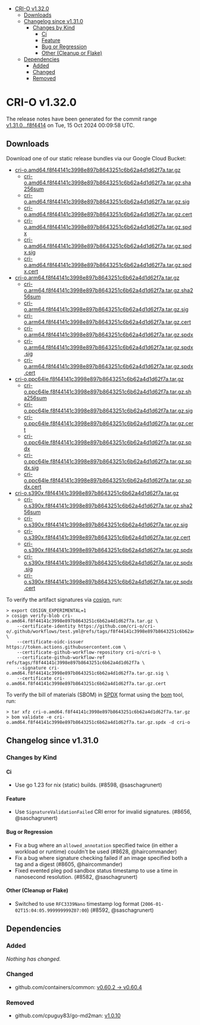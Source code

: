 - [CRI-O v1.32.0](#cri-o-v1320)
  - [Downloads](#downloads)
  - [Changelog since v1.31.0](#changelog-since-v1310)
    - [Changes by Kind](#changes-by-kind)
      - [Ci](#ci)
      - [Feature](#feature)
      - [Bug or Regression](#bug-or-regression)
      - [Other (Cleanup or Flake)](#other-cleanup-or-flake)
  - [Dependencies](#dependencies)
    - [Added](#added)
    - [Changed](#changed)
    - [Removed](#removed)

# CRI-O v1.32.0

The release notes have been generated for the commit range
[v1.31.0...f8f4414](https://github.com/cri-o/cri-o/compare/v1.31.0...v1.32.0) on Tue, 15 Oct 2024 00:09:58 UTC.

## Downloads

Download one of our static release bundles via our Google Cloud Bucket:

- [cri-o.amd64.f8f44141c3998e897b8643251c6b62a4d1d62f7a.tar.gz](https://storage.googleapis.com/cri-o/artifacts/cri-o.amd64.f8f44141c3998e897b8643251c6b62a4d1d62f7a.tar.gz)
  - [cri-o.amd64.f8f44141c3998e897b8643251c6b62a4d1d62f7a.tar.gz.sha256sum](https://storage.googleapis.com/cri-o/artifacts/cri-o.amd64.f8f44141c3998e897b8643251c6b62a4d1d62f7a.tar.gz.sha256sum)
  - [cri-o.amd64.f8f44141c3998e897b8643251c6b62a4d1d62f7a.tar.gz.sig](https://storage.googleapis.com/cri-o/artifacts/cri-o.amd64.f8f44141c3998e897b8643251c6b62a4d1d62f7a.tar.gz.sig)
  - [cri-o.amd64.f8f44141c3998e897b8643251c6b62a4d1d62f7a.tar.gz.cert](https://storage.googleapis.com/cri-o/artifacts/cri-o.amd64.f8f44141c3998e897b8643251c6b62a4d1d62f7a.tar.gz.cert)
  - [cri-o.amd64.f8f44141c3998e897b8643251c6b62a4d1d62f7a.tar.gz.spdx](https://storage.googleapis.com/cri-o/artifacts/cri-o.amd64.f8f44141c3998e897b8643251c6b62a4d1d62f7a.tar.gz.spdx)
  - [cri-o.amd64.f8f44141c3998e897b8643251c6b62a4d1d62f7a.tar.gz.spdx.sig](https://storage.googleapis.com/cri-o/artifacts/cri-o.amd64.f8f44141c3998e897b8643251c6b62a4d1d62f7a.tar.gz.spdx.sig)
  - [cri-o.amd64.f8f44141c3998e897b8643251c6b62a4d1d62f7a.tar.gz.spdx.cert](https://storage.googleapis.com/cri-o/artifacts/cri-o.amd64.f8f44141c3998e897b8643251c6b62a4d1d62f7a.tar.gz.spdx.cert)
- [cri-o.arm64.f8f44141c3998e897b8643251c6b62a4d1d62f7a.tar.gz](https://storage.googleapis.com/cri-o/artifacts/cri-o.arm64.f8f44141c3998e897b8643251c6b62a4d1d62f7a.tar.gz)
  - [cri-o.arm64.f8f44141c3998e897b8643251c6b62a4d1d62f7a.tar.gz.sha256sum](https://storage.googleapis.com/cri-o/artifacts/cri-o.arm64.f8f44141c3998e897b8643251c6b62a4d1d62f7a.tar.gz.sha256sum)
  - [cri-o.arm64.f8f44141c3998e897b8643251c6b62a4d1d62f7a.tar.gz.sig](https://storage.googleapis.com/cri-o/artifacts/cri-o.arm64.f8f44141c3998e897b8643251c6b62a4d1d62f7a.tar.gz.sig)
  - [cri-o.arm64.f8f44141c3998e897b8643251c6b62a4d1d62f7a.tar.gz.cert](https://storage.googleapis.com/cri-o/artifacts/cri-o.arm64.f8f44141c3998e897b8643251c6b62a4d1d62f7a.tar.gz.cert)
  - [cri-o.arm64.f8f44141c3998e897b8643251c6b62a4d1d62f7a.tar.gz.spdx](https://storage.googleapis.com/cri-o/artifacts/cri-o.arm64.f8f44141c3998e897b8643251c6b62a4d1d62f7a.tar.gz.spdx)
  - [cri-o.arm64.f8f44141c3998e897b8643251c6b62a4d1d62f7a.tar.gz.spdx.sig](https://storage.googleapis.com/cri-o/artifacts/cri-o.arm64.f8f44141c3998e897b8643251c6b62a4d1d62f7a.tar.gz.spdx.sig)
  - [cri-o.arm64.f8f44141c3998e897b8643251c6b62a4d1d62f7a.tar.gz.spdx.cert](https://storage.googleapis.com/cri-o/artifacts/cri-o.arm64.f8f44141c3998e897b8643251c6b62a4d1d62f7a.tar.gz.spdx.cert)
- [cri-o.ppc64le.f8f44141c3998e897b8643251c6b62a4d1d62f7a.tar.gz](https://storage.googleapis.com/cri-o/artifacts/cri-o.ppc64le.f8f44141c3998e897b8643251c6b62a4d1d62f7a.tar.gz)
  - [cri-o.ppc64le.f8f44141c3998e897b8643251c6b62a4d1d62f7a.tar.gz.sha256sum](https://storage.googleapis.com/cri-o/artifacts/cri-o.ppc64le.f8f44141c3998e897b8643251c6b62a4d1d62f7a.tar.gz.sha256sum)
  - [cri-o.ppc64le.f8f44141c3998e897b8643251c6b62a4d1d62f7a.tar.gz.sig](https://storage.googleapis.com/cri-o/artifacts/cri-o.ppc64le.f8f44141c3998e897b8643251c6b62a4d1d62f7a.tar.gz.sig)
  - [cri-o.ppc64le.f8f44141c3998e897b8643251c6b62a4d1d62f7a.tar.gz.cert](https://storage.googleapis.com/cri-o/artifacts/cri-o.ppc64le.f8f44141c3998e897b8643251c6b62a4d1d62f7a.tar.gz.cert)
  - [cri-o.ppc64le.f8f44141c3998e897b8643251c6b62a4d1d62f7a.tar.gz.spdx](https://storage.googleapis.com/cri-o/artifacts/cri-o.ppc64le.f8f44141c3998e897b8643251c6b62a4d1d62f7a.tar.gz.spdx)
  - [cri-o.ppc64le.f8f44141c3998e897b8643251c6b62a4d1d62f7a.tar.gz.spdx.sig](https://storage.googleapis.com/cri-o/artifacts/cri-o.ppc64le.f8f44141c3998e897b8643251c6b62a4d1d62f7a.tar.gz.spdx.sig)
  - [cri-o.ppc64le.f8f44141c3998e897b8643251c6b62a4d1d62f7a.tar.gz.spdx.cert](https://storage.googleapis.com/cri-o/artifacts/cri-o.ppc64le.f8f44141c3998e897b8643251c6b62a4d1d62f7a.tar.gz.spdx.cert)
- [cri-o.s390x.f8f44141c3998e897b8643251c6b62a4d1d62f7a.tar.gz](https://storage.googleapis.com/cri-o/artifacts/cri-o.s390x.f8f44141c3998e897b8643251c6b62a4d1d62f7a.tar.gz)
  - [cri-o.s390x.f8f44141c3998e897b8643251c6b62a4d1d62f7a.tar.gz.sha256sum](https://storage.googleapis.com/cri-o/artifacts/cri-o.s390x.f8f44141c3998e897b8643251c6b62a4d1d62f7a.tar.gz.sha256sum)
  - [cri-o.s390x.f8f44141c3998e897b8643251c6b62a4d1d62f7a.tar.gz.sig](https://storage.googleapis.com/cri-o/artifacts/cri-o.s390x.f8f44141c3998e897b8643251c6b62a4d1d62f7a.tar.gz.sig)
  - [cri-o.s390x.f8f44141c3998e897b8643251c6b62a4d1d62f7a.tar.gz.cert](https://storage.googleapis.com/cri-o/artifacts/cri-o.s390x.f8f44141c3998e897b8643251c6b62a4d1d62f7a.tar.gz.cert)
  - [cri-o.s390x.f8f44141c3998e897b8643251c6b62a4d1d62f7a.tar.gz.spdx](https://storage.googleapis.com/cri-o/artifacts/cri-o.s390x.f8f44141c3998e897b8643251c6b62a4d1d62f7a.tar.gz.spdx)
  - [cri-o.s390x.f8f44141c3998e897b8643251c6b62a4d1d62f7a.tar.gz.spdx.sig](https://storage.googleapis.com/cri-o/artifacts/cri-o.s390x.f8f44141c3998e897b8643251c6b62a4d1d62f7a.tar.gz.spdx.sig)
  - [cri-o.s390x.f8f44141c3998e897b8643251c6b62a4d1d62f7a.tar.gz.spdx.cert](https://storage.googleapis.com/cri-o/artifacts/cri-o.s390x.f8f44141c3998e897b8643251c6b62a4d1d62f7a.tar.gz.spdx.cert)

To verify the artifact signatures via [cosign](https://github.com/sigstore/cosign), run:

```console
> export COSIGN_EXPERIMENTAL=1
> cosign verify-blob cri-o.amd64.f8f44141c3998e897b8643251c6b62a4d1d62f7a.tar.gz \
    --certificate-identity https://github.com/cri-o/cri-o/.github/workflows/test.yml@refs/tags/f8f44141c3998e897b8643251c6b62a4d1d62f7a \
    --certificate-oidc-issuer https://token.actions.githubusercontent.com \
    --certificate-github-workflow-repository cri-o/cri-o \
    --certificate-github-workflow-ref refs/tags/f8f44141c3998e897b8643251c6b62a4d1d62f7a \
    --signature cri-o.amd64.f8f44141c3998e897b8643251c6b62a4d1d62f7a.tar.gz.sig \
    --certificate cri-o.amd64.f8f44141c3998e897b8643251c6b62a4d1d62f7a.tar.gz.cert
```

To verify the bill of materials (SBOM) in [SPDX](https://spdx.org) format using the [bom](https://sigs.k8s.io/bom) tool, run:

```console
> tar xfz cri-o.amd64.f8f44141c3998e897b8643251c6b62a4d1d62f7a.tar.gz
> bom validate -e cri-o.amd64.f8f44141c3998e897b8643251c6b62a4d1d62f7a.tar.gz.spdx -d cri-o
```

## Changelog since v1.31.0

### Changes by Kind

#### Ci
 - Use go 1.23 for nix (static) builds. (#8598, @saschagrunert)

#### Feature
 - Use `SignatureValidationFailed` CRI error for invalid signatures. (#8656, @saschagrunert)

#### Bug or Regression
 - Fix a bug where an `allowed_annotation` specified twice (in either a workload or runtime) couldn't be used (#8628, @haircommander)
 - Fix a bug where signature checking failed if an image specified both a tag and a digest (#8605, @haircommander)
 - Fixed evented pleg pod sandbox status timestamp to use a time in nanosecond resolution. (#8582, @saschagrunert)

#### Other (Cleanup or Flake)
 - Switched to use `RFC3339Nano` timestamp log format (`2006-01-02T15:04:05.999999999Z07:00`) (#8592, @saschagrunert)

## Dependencies

### Added
_Nothing has changed._

### Changed
- github.com/containers/common: [v0.60.2 → v0.60.4](https://github.com/containers/common/compare/v0.60.2...v0.60.4)

### Removed
- github.com/cpuguy83/go-md2man: [v1.0.10](https://github.com/cpuguy83/go-md2man/tree/v1.0.10)
